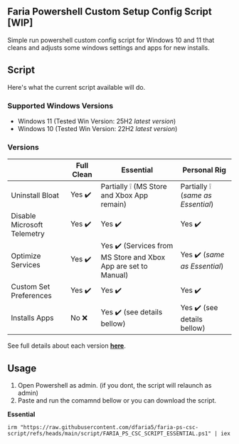 ## Faria Powershell Custom Setup Config Script [WIP]
Simple run powershell custom config script for Windows 10 and 11 that cleans and adjusts some windows settings and apps for new installs.

## Script
Here's what the current script available will do.
### Supported Windows Versions
- Windows 11 (Tested Win Version: 25H2 *latest version*)
- Windows 10 (Tested Win Version: 22H2 *latest version*)

### Versions
|  | Full Clean | Essential | Personal Rig |
| --- | --- | --- | --- |
| Uninstall Bloat | Yes :heavy_check_mark: | Partially :grey_exclamation: (MS Store and Xbox App remain) | Partially :grey_exclamation: (*same as Essential*) |
| Disable Microsoft Telemetry | Yes :heavy_check_mark: | Yes :heavy_check_mark: | Yes :heavy_check_mark: |
| Optimize Services | Yes :heavy_check_mark: | Yes :heavy_check_mark: (Services from MS Store and Xbox App are set to Manual) | Yes :heavy_check_mark: (*same as Essential*) |
| Custom Set Preferences | Yes :heavy_check_mark: | Yes :heavy_check_mark: | Yes :heavy_check_mark: |
| Installs Apps | No :x: | Yes :heavy_check_mark: (see details bellow) | Yes :heavy_check_mark: (see details bellow) |

See full details about each version [**here**](script/versions.md).

## Usage
1. Open Powershell as admin. (if you dont, the script will relaunch as admin)
2. Paste and run the comamnd bellow or you can download the script.

**Essential**
```
irm "https://raw.githubusercontent.com/dfaria5/faria-ps-csc-script/refs/heads/main/script/FARIA_PS_CSC_SCRIPT_ESSENTIAL.ps1" | iex
```
